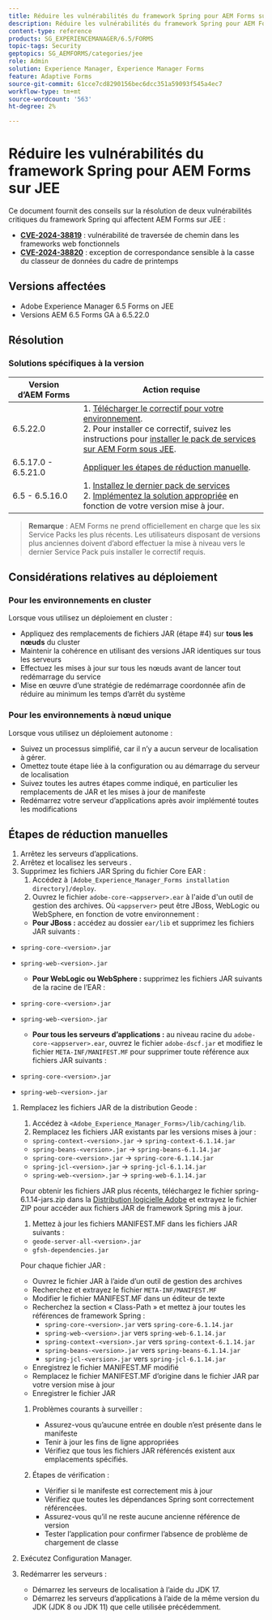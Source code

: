 ```yaml
---
title: Réduire les vulnérabilités du framework Spring pour AEM Forms sur JEE
description: Réduire les vulnérabilités du framework Spring pour AEM Forms sur JEE
content-type: reference
products: SG_EXPERIENCEMANAGER/6.5/FORMS
topic-tags: Security
geptopics: SG_AEMFORMS/categories/jee
role: Admin
solution: Experience Manager, Experience Manager Forms
feature: Adaptive Forms
source-git-commit: 61cce7cd8290156bec6dcc351a59093f545a4ec7
workflow-type: tm+mt
source-wordcount: '563'
ht-degree: 2%

---
```



# Réduire les vulnérabilités du framework Spring pour AEM Forms sur JEE

Ce document fournit des conseils sur la résolution de deux vulnérabilités critiques du framework Spring qui affectent AEM Forms sur JEE :

- **[CVE-2024-38819](https://spring.io/security/cve-2024-38819)** : vulnérabilité de traversée de chemin dans les frameworks web fonctionnels
- **[CVE-2024-38820](https://spring.io/security/cve-2024-38820)** : exception de correspondance sensible à la casse du classeur de données du cadre de printemps

## Versions affectées

- Adobe Experience Manager 6.5 Forms on JEE
- Versions AEM 6.5 Forms GA à 6.5.22.0

## Résolution

### Solutions spécifiques à la version

| Version d’AEM Forms | Action requise |
|-------------------|-----------------|
| 6.5.22.0 | 1. [Télécharger le correctif pour votre environnement](/help/release-notes/aem-forms-hotfix.md). </br> 2. Pour installer ce correctif, suivez les instructions pour [installer le pack de services sur AEM Form sous JEE](/help/release-notes/aem-forms-current-service-pack-installation-instructions.md). |
| 6.5.17.0 - 6.5.21.0 | [Appliquer les étapes de réduction manuelle](#manual-mitigation-steps). |
| 6.5 - 6.5.16.0 | 1. [Installez le dernier pack de services](/help/release-notes/release-notes.md)<br>2. [Implémentez la solution appropriée](#version-specific-solutions) en fonction de votre version mise à jour. |

> **Remarque** : AEM Forms ne prend officiellement en charge que les six Service Packs les plus récents. Les utilisateurs disposant de versions plus anciennes doivent d’abord effectuer la mise à niveau vers le dernier Service Pack puis installer le correctif requis.

## Considérations relatives au déploiement

### Pour les environnements en cluster

Lorsque vous utilisez un déploiement en cluster :

- Appliquez des remplacements de fichiers JAR (étape #4) sur **tous les nœuds** du cluster
- Maintenir la cohérence en utilisant des versions JAR identiques sur tous les serveurs
- Effectuez les mises à jour sur tous les nœuds avant de lancer tout redémarrage du service
- Mise en œuvre d’une stratégie de redémarrage coordonnée afin de réduire au minimum les temps d’arrêt du système

### Pour les environnements à nœud unique

Lorsque vous utilisez un déploiement autonome :

- Suivez un processus simplifié, car il n’y a aucun serveur de localisation à gérer.
- Omettez toute étape liée à la configuration ou au démarrage du serveur de localisation
- Suivez toutes les autres étapes comme indiqué, en particulier les remplacements de JAR et les mises à jour de manifeste
- Redémarrez votre serveur d’applications après avoir implémenté toutes les modifications

## Étapes de réduction manuelles

1. Arrêtez les serveurs d’applications.
1. Arrêtez et localisez les serveurs .
1. Supprimez les fichiers JAR Spring du fichier Core EAR :
   1. Accédez à `[Adobe_Experience_Manager_Forms installation directory]/deploy`.
   1. Ouvrez le fichier `adobe-core-<appserver>.ear` à l&#39;aide d&#39;un outil de gestion des archives. Où `<appserver>` peut être JBoss, WebLogic ou WebSphere, en fonction de votre environnement :
   - **Pour JBoss :** accédez au dossier `ear/lib` et supprimez les fichiers JAR suivants :
- `spring-core-<version>.jar`
- `spring-web-<version>.jar`

   - **Pour WebLogic ou WebSphere :** supprimez les fichiers JAR suivants de la racine de l’EAR :
- `spring-core-<version>.jar`
- `spring-web-<version>.jar`

   - **Pour tous les serveurs d’applications :** au niveau racine du `adobe-core-<appserver>.ear`, ouvrez le fichier `adobe-dscf.jar` et modifiez le fichier `META-INF/MANIFEST.MF` pour supprimer toute référence aux fichiers JAR suivants :
- `spring-core-<version>.jar`
- `spring-web-<version>.jar`

1. Remplacez les fichiers JAR de la distribution Geode :
   1. Accédez à `<Adobe_Experience_Manager_Forms>/lib/caching/lib`.
   1. Remplacez les fichiers JAR existants par les versions mises à jour :
   - `spring-context-<version>.jar` → `spring-context-6.1.14.jar`
   - `spring-beans-<version>.jar` → `spring-beans-6.1.14.jar`
   - `spring-core-<version>.jar` → `spring-core-6.1.14.jar`
   - `spring-jcl-<version>.jar` → `spring-jcl-6.1.14.jar`
   - `spring-web-<version>.jar` → `spring-web-6.1.14.jar`

   Pour obtenir les fichiers JAR plus récents, téléchargez le fichier spring-6.1.14-jars.zip dans la [Distribution logicielle Adobe](https://experience.adobe.com/#/downloads/content/software-distribution/en/aem.html?package=/content/software-distribution/en/details.html/content/dam/aem/public/adobe/packages/cq650/hotfix/aem-6-5-0-hotfix-vuln-30727/spring-6.1.14-jars.zip) et extrayez le fichier ZIP pour accéder aux fichiers JAR de framework Spring mis à jour.

   1. Mettez à jour les fichiers MANIFEST.MF dans les fichiers JAR suivants :
   - `geode-server-all-<version>.jar`
   - `gfsh-dependencies.jar`

   Pour chaque fichier JAR :
   - Ouvrez le fichier JAR à l’aide d’un outil de gestion des archives
   - Recherchez et extrayez le fichier `META-INF/MANIFEST.MF`
   - Modifier le fichier MANIFEST.MF dans un éditeur de texte
   - Recherchez la section « Class-Path » et mettez à jour toutes les références de framework Spring :
      - `spring-core-<version>.jar` vers `spring-core-6.1.14.jar`
      - `spring-web-<version>.jar` vers `spring-web-6.1.14.jar`
      - `spring-context-<version>.jar` vers `spring-context-6.1.14.jar`
      - `spring-beans-<version>.jar` vers `spring-beans-6.1.14.jar`
      - `spring-jcl-<version>.jar` vers `spring-jcl-6.1.14.jar`
   - Enregistrez le fichier MANIFEST.MF modifié
   - Remplacez le fichier MANIFEST.MF d’origine dans le fichier JAR par votre version mise à jour
   - Enregistrer le fichier JAR

   1. Problèmes courants à surveiller :
      - Assurez-vous qu’aucune entrée en double n’est présente dans le manifeste
      - Tenir à jour les fins de ligne appropriées
      - Vérifiez que tous les fichiers JAR référencés existent aux emplacements spécifiés.

   1. Étapes de vérification :
      - Vérifier si le manifeste est correctement mis à jour
      - Vérifiez que toutes les dépendances Spring sont correctement référencées.
      - Assurez-vous qu’il ne reste aucune ancienne référence de version
      - Tester l’application pour confirmer l’absence de problème de chargement de classe

1. Exécutez Configuration Manager.

1. Redémarrer les serveurs :
   - Démarrez les serveurs de localisation à l’aide du JDK 17.
   - Démarrez les serveurs d’applications à l’aide de la même version du JDK (JDK 8 ou JDK 11) que celle utilisée précédemment.
